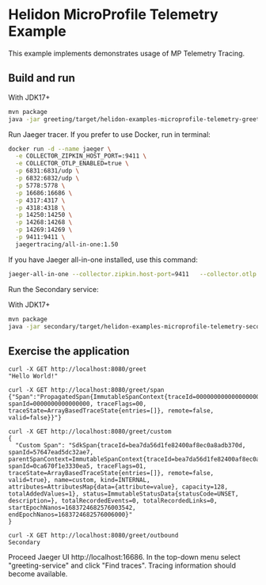 # Helidon MicroProfile Telemetry Example

This example implements demonstrates usage of MP Telemetry Tracing.

## Build and run

With JDK17+
```bash
mvn package
java -jar greeting/target/helidon-examples-microprofile-telemetry-greeting.jar
```

Run Jaeger tracer. If you prefer to use Docker, run in terminal:
```bash
docker run -d --name jaeger \
  -e COLLECTOR_ZIPKIN_HOST_PORT=:9411 \
  -e COLLECTOR_OTLP_ENABLED=true \
  -p 6831:6831/udp \
  -p 6832:6832/udp \
  -p 5778:5778 \
  -p 16686:16686 \
  -p 4317:4317 \
  -p 4318:4318 \
  -p 14250:14250 \
  -p 14268:14268 \
  -p 14269:14269 \
  -p 9411:9411 \
  jaegertracing/all-in-one:1.50
```

If you have Jaeger all-in-one installed, use this command:

```bash
jaeger-all-in-one --collector.zipkin.host-port=9411   --collector.otlp.enabled=true
```

Run the Secondary service:

With JDK17+
```bash
mvn package
java -jar secondary/target/helidon-examples-microprofile-telemetry-secondary.jar
```

## Exercise the application

```
curl -X GET http://localhost:8080/greet
"Hello World!"

curl -X GET http://localhost:8080/greet/span
{"Span":"PropagatedSpan{ImmutableSpanContext{traceId=00000000000000000000000000000000, spanId=0000000000000000, traceFlags=00, traceState=ArrayBasedTraceState{entries=[]}, remote=false, valid=false}}"}

curl -X GET http://localhost:8080/greet/custom
{
  "Custom Span": "SdkSpan{traceId=bea7da56d1fe82400af8ec0a8adb370d, spanId=57647ead5dc32ae7, parentSpanContext=ImmutableSpanContext{traceId=bea7da56d1fe82400af8ec0a8adb370d, spanId=0ca670f1e3330ea5, traceFlags=01, traceState=ArrayBasedTraceState{entries=[]}, remote=false, valid=true}, name=custom, kind=INTERNAL, attributes=AttributesMap{data={attribute=value}, capacity=128, totalAddedValues=1}, status=ImmutableStatusData{statusCode=UNSET, description=}, totalRecordedEvents=0, totalRecordedLinks=0, startEpochNanos=1683724682576003542, endEpochNanos=1683724682576006000}"
}

curl -X GET http://localhost:8080/greet/outbound   
Secondary    

```

Proceed Jaeger UI http://localhost:16686. In the top-down menu select "greeting-service" and click "Find traces". Tracing information should become available.